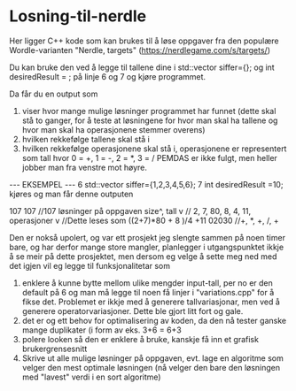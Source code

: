 # Losning-til-nerdle
Her ligger C++ kode som kan brukes til å løse oppgaver fra den populære Wordle-varianten "Nerdle, targets" (https://nerdlegame.com/s/targets/)  

Du kan bruke den ved å legge til tallene dine i 
std::vector<int> siffer={}; og 
int desiredResult = ;
på linje 6 og 7 og kjøre programmet. 

Da får du en output som 
1. viser hvor mange mulige løsninger programmet har funnet (dette skal stå to ganger, for å teste at løsningene for hvor man skal ha tallene og hvor man skal ha operasjonene stemmer overens)
2. hvilken rekkefølge tallene skal stå i
3. hvilken rekkefølge operasjonene skal stå i, operasjonene er representert som tall hvor  0 = +, 1 = -, 2 = *, 3 = /
PEMDAS er ikke fulgt, men heller jobber man fra venstre mot høyre.

--- EKSEMPEL ---
6 std::vector<int> siffer={1,2,3,4,5,6};
7 int desiredResult =10; 
kjøres og man får denne outputen

107 107                   //107 løsninger på oppgaven
size^, tall v             //
2, 7, 80, 8, 4, 11,       
 operasjoner v            //Dette leses som ((2+7)*80 + 8 )/4 +11
02030                     //+, *, +, /, +



Den er nokså upolert, og var ett prosjekt jeg slengte sammen på noen timer bare, og har derfor mange store mangler, planlegger i utgangspunktet ikkje å se meir på dette prosjektet, 
men dersom eg velge å sette meg ned med det igjen vil eg legge til funksjonalitetar som 
1. enklere å kunne bytte mellom ulike mengder input-tall, per no er den default på 6 og man må legge til noen få linjer i "variations.cpp" for å fikse det. Problemet er ikkje med å generere tallvariasjonar, men ved å generere operatorvariasjoner. Dette ble gjort litt fort og gale. 
2. det er og ett behov for optimalisering av koden, da den nå tester ganske mange duplikater (i form av eks. 3+6 = 6+3 
3. polere looken så den er enklere å bruke, kanskje få inn et grafisk brukergrensesnitt
4. Skrive ut alle mulige løsninger på oppgaven, evt. lage en algoritme som velger den mest optimale løsningen (nå velger den bare den løsningen med "lavest" verdi i en sort algoritme)
